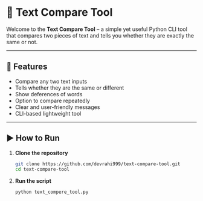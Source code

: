 # 📄 Text Compare Tool

Welcome to the **Text Compare Tool** – a simple yet useful Python CLI tool that compares two pieces of text and tells you whether they are exactly the same or not.

---

## 📌 Features

- Compare any two text inputs
- Tells whether they are the same or different
- Show deferences of words
- Option to compare repeatedly
- Clear and user-friendly messages
- CLI-based lightweight tool

---

## ▶️ How to Run

1. **Clone the repository**

   ```bash
   git clone https://github.com/devrahi999/text-compare-tool.git
   cd text-compare-tool
2. **Run the script**
   ```bash
   python text_compere_tool.py

